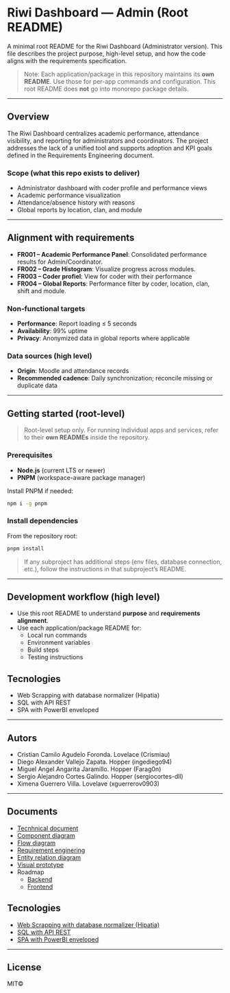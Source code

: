 # Riwi Dashboard — Admin (Root README)

A minimal root README for the Riwi Dashboard (Administrator version).
This file describes the project purpose, high-level setup, and how the code aligns with the requirements specification.

> Note: Each application/package in this repository maintains its **own README**. Use those for per-app commands and configuration. This root README does **not** go into monorepo package details.

---

## Overview

The Riwi Dashboard centralizes academic performance, attendance visibility, and reporting for administrators and coordinators. The project addresses the lack of a unified tool and supports adoption and KPI goals defined in the Requirements Engineering document.

### Scope (what this repo exists to deliver)
- Administrator dashboard with coder profile and performance views
- Academic performance visualization
- Attendance/absence history with reasons
- Global reports by location, clan, and module

---

## Alignment with requirements

- **FR001 – Academic Performance Panel**: Consolidated performance results for Admin/Coordinator.
- **FR002 – Grade Histogram**: Visualize progress across modules.
- **FR003 – Coder profiel**: View for coder with their performance
- **FR004 – Global Reports**: Performance filter by coder, location, clan, shift and module.

### Non-functional targets
- **Performance**: Report loading ≤ 5 seconds
- **Availability**: 99% uptime
- **Privacy**: Anonymized data in global reports where applicable

### Data sources (high level)
- **Origin**: Moodle and attendance records
- **Recommended cadence**: Daily synchronization; reconcile missing or duplicate data

---

## Getting started (root-level)

> Root-level setup only. For running individual apps and services, refer to their **own READMEs** inside the repository.

### Prerequisites
- **Node.js** (current LTS or newer)
- **PNPM** (workspace-aware package manager)

Install PNPM if needed:
```bash
npm i -g pnpm
```

### Install dependencies
From the repository root:
```bash
pnpm install
```

> If any subproject has additional steps (env files, database connection, etc.), follow the instructions in that subproject’s README.

---

## Development workflow (high level)

- Use this root README to understand **purpose** and **requirements alignment**.
- Use each application/package README for:
  - Local run commands
  - Environment variables
  - Build steps
  - Testing instructions

## Tecnologies

- Web Scrapping with database normalizer (Hipatia)
- SQL with API REST
- SPA with PowerBI enveloped
  
---

## Autors

- Cristian Camilo Agudelo Foronda. Lovelace (Crismiau)
- Diego Alexander Vallejo Zapata. Hopper (ingediego94)
- Miguel Angel Angarita Jaramillo. Hopper (Farag0n)
- Sergio Alejandro Cortes Galindo. Hopper (sergiocortes-dll)
- Ximena Guerrero Villa. Lovelave (xguerrerov0903)

---

## Documents

- [Tecnhnical document](H3_DocumentoTecnico.pdf)
- [Component diagram](docs/Component_Diagram.png)
- [Flow diagram](docs/Flow-diagram.pdf)
- [Requirement enginering](docs/Requirements-enginering.pdf)
- [Entity relation diagram](docs/ERD.png)
- [Visual prototype](docs/Visual-prototype1.png)
- Roadmap
  - [Backend](docs/1.Roadmap.png)
  - [Frontend](docs/2.Roadmap.png)

## Tecnologies

- [Web Scrapping with database normalizer (Hipatia)](apps/hipatia/)
- [SQL with API REST](apps/database/)
- [SPA with PowerBI enveloped](apps/web/)
---

## License

MIT©

